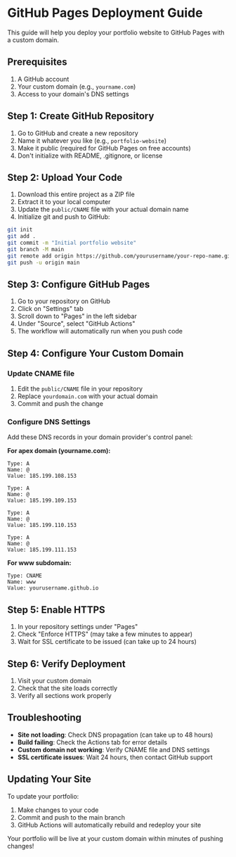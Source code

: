 # GitHub Pages Deployment Guide

This guide will help you deploy your portfolio website to GitHub Pages with a custom domain.

## Prerequisites

1. A GitHub account
2. Your custom domain (e.g., `yourname.com`)
3. Access to your domain's DNS settings

## Step 1: Create GitHub Repository

1. Go to GitHub and create a new repository
2. Name it whatever you like (e.g., `portfolio-website`)
3. Make it public (required for GitHub Pages on free accounts)
4. Don't initialize with README, .gitignore, or license

## Step 2: Upload Your Code

1. Download this entire project as a ZIP file
2. Extract it to your local computer
3. Update the `public/CNAME` file with your actual domain name
4. Initialize git and push to GitHub:

```bash
git init
git add .
git commit -m "Initial portfolio website"
git branch -M main
git remote add origin https://github.com/yourusername/your-repo-name.git
git push -u origin main
```

## Step 3: Configure GitHub Pages

1. Go to your repository on GitHub
2. Click on "Settings" tab
3. Scroll down to "Pages" in the left sidebar
4. Under "Source", select "GitHub Actions"
5. The workflow will automatically run when you push code

## Step 4: Configure Your Custom Domain

### Update CNAME file
1. Edit the `public/CNAME` file in your repository
2. Replace `yourdomain.com` with your actual domain
3. Commit and push the change

### Configure DNS Settings
Add these DNS records in your domain provider's control panel:

**For apex domain (yourname.com):**
```
Type: A
Name: @
Value: 185.199.108.153
```
```
Type: A  
Name: @
Value: 185.199.109.153
```
```
Type: A
Name: @
Value: 185.199.110.153
```
```
Type: A
Name: @
Value: 185.199.111.153
```

**For www subdomain:**
```
Type: CNAME
Name: www
Value: yourusername.github.io
```

## Step 5: Enable HTTPS

1. In your repository settings under "Pages"
2. Check "Enforce HTTPS" (may take a few minutes to appear)
3. Wait for SSL certificate to be issued (can take up to 24 hours)

## Step 6: Verify Deployment

1. Visit your custom domain
2. Check that the site loads correctly
3. Verify all sections work properly

## Troubleshooting

- **Site not loading**: Check DNS propagation (can take up to 48 hours)
- **Build failing**: Check the Actions tab for error details
- **Custom domain not working**: Verify CNAME file and DNS settings
- **SSL certificate issues**: Wait 24 hours, then contact GitHub support

## Updating Your Site

To update your portfolio:
1. Make changes to your code
2. Commit and push to the main branch
3. GitHub Actions will automatically rebuild and redeploy your site

Your portfolio will be live at your custom domain within minutes of pushing changes!